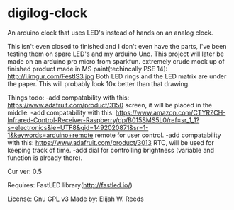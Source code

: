 # digilog-clock
An arduino clock that uses LED's instead of hands on an analog clock. 

This isn't even closed to finished and I don't even have the parts, I've been testing them on spare LED's and my arduino Uno.
This project will later be made on an arduino pro micro from sparkfun.
extremely crude mock up of finished product made in MS paint(techincally PSE 14): http://i.imgur.com/FestIS3.jpg
Both LED rings and the LED matrix are under the paper. This will probably look 10x better than that drawing.

Things todo:
-add compatability with this: https://www.adafruit.com/product/3150 screen, it will be placed in the middle.
-add compatability with this: https://www.amazon.com/CTYRZCH-Infrared-Control-Receiver-Raspberry/dp/B015SMS5L0/ref=sr_1_1?s=electronics&ie=UTF8&qid=1492020871&sr=1-1&keywords=arduino+remote remote for user control.
-add compatability with this: https://www.adafruit.com/product/3013 RTC, will be used for keeping track of time.
-add dial for controlling brightness (variable and function is already there).

Cur ver: 0.5

Requires: FastLED library(http://fastled.io/) 

License: Gnu GPL v3
Made by: Elijah W. Reeds
